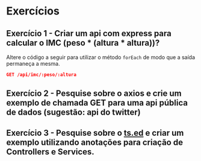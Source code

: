 # Exercícios

## Exercício 1 - Criar um api com express para calcular o IMC (peso * (altura * altura))?

Altere o código a seguir para utilizar o método `forEach` de modo que a saída permaneça a mesma.

``` json
GET /api/imc/:peso/:altura
```

## Exercício 2 - Pesquise sobre o axios e crie um exemplo de chamada GET para uma api pública de dados (sugestão: api do twitter)

## Exercício 3 - Pesquise sobre o [ts.ed](https://tsed.io/) e criar um exemplo utilizando anotações para criação de Controllers e Services.